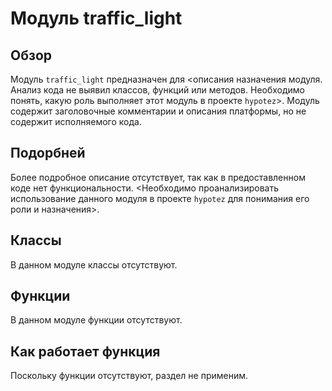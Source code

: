 # Модуль traffic_light

## Обзор

Модуль `traffic_light` предназначен для <описания назначения модуля. Анализ кода не выявил классов, функций или методов. Необходимо понять, какую роль выполняет этот модуль в проекте `hypotez`>. Модуль содержит заголовочные комментарии и описания платформы, но не содержит исполняемого кода.

## Подорбней

Более подробное описание отсутствует, так как в предоставленном коде нет функциональности. <Необходимо проанализировать использование данного модуля в проекте `hypotez` для понимания его роли и назначения>.

## Классы

В данном модуле классы отсутствуют.

## Функции

В данном модуле функции отсутствуют.

## Как работает функция

Поскольку функции отсутствуют, раздел не применим.